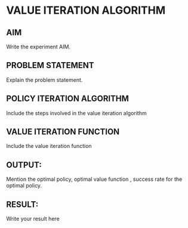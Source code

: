 # VALUE ITERATION ALGORITHM

## AIM
Write the experiment AIM.

## PROBLEM STATEMENT
Explain the problem statement.

## POLICY ITERATION ALGORITHM
Include the steps involved in the value iteration algorithm

## VALUE ITERATION FUNCTION
Include the value iteration function

## OUTPUT:
Mention the optimal policy, optimal value function , success rate for the optimal policy.

## RESULT:

Write your result here